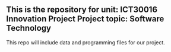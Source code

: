 This is the repository for unit: ICT30016 Innovation Project
Project topic: Software Technology
---------------------------------------------------------------
This repo will include data and programming files for our project.

